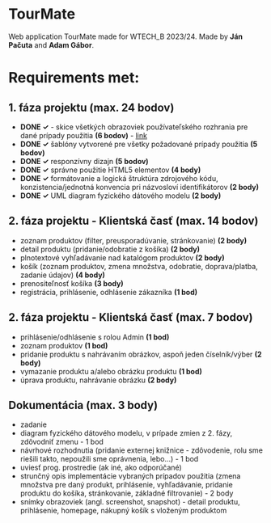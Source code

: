 # TourMate
Web application TourMate made for WTECH_B 2023/24. Made by **Ján Pačuta** and **Adam Gábor**.

# Requirements met:

## 1. fáza projektu (max. 24 bodov)
- **DONE ✓** - skice všetkých obrazoviek používateľského rozhrania pre dané prípady použitia **(6 bodov)** - [link](https://www.figma.com/file/CdZdnjo6eL6yt2J2UhkmUb/TourMate-page-design?type=design&node-id=0%3A1&mode=design&t=0OFna8XTqlXsJRFi-1)
- **DONE ✓** šablóny vytvorené pre všetky požadované prípady použitia **(5 bodov)**
- **DONE ✓** responzívny dizajn **(5 bodov)**
- **DONE ✓** správne použitie HTML5 elementov **(4 body)**
- **DONE ✓** formátovanie a logická štruktúra zdrojového kódu, konzistencia/jednotná konvencia pri názvosloví identifikátorov **(2 body)**
- **DONE ✓** UML diagram fyzického dátového modelu **(2 body)**

## 2. fáza projektu - Klientská časť (max. 14 bodov)
- zoznam produktov (filter, preusporadúvanie, stránkovanie) **(2 body)**
- detail produktu (pridanie/odobratie z košíka) **(2 body)**
- plnotextové vyhľadávanie nad katalógom produktov **(2 body)**
- košík (zoznam produktov, zmena množstva, odobratie, doprava/platba, zadanie údajov) **(4 body)**
- prenositeľnosť košíka **(3 body)**
- registrácia, prihlásenie, odhlásenie zákazníka **(1 bod)**

## 2. fáza projektu - Klientská časť (max. 7 bodov)
- prihlásenie/odhlásenie s rolou Admin **(1 bod)**
- zoznam produktov **(1 bod)**
- pridanie produktu s nahrávaním obrázkov, aspoň jeden číselník/výber **(2 body)**
- vymazanie produktu a/alebo obrázku produktu **(1 bod)**
- úprava produktu, nahrávanie obrázku **(2 body)**
  
## Dokumentácia (max. 3 body)
- zadanie
- diagram fyzického dátového modelu, v prípade zmien z 2. fázy, zdôvodniť zmenu - 1 bod
- návrhové rozhodnutia (pridanie externej knižnice - zdôvodenie, rolu sme riešili takto, nepoužili sme oprávnenia, lebo...) - 1 bod
- uviesť prog. prostredie (ak iné, ako odporúčané)
- strunčný opis implementácie vybraných prípadov použitia (zmena množstva pre daný produkt, prihlásenie, vyhľadávanie, pridanie produktu do košíka, stránkovanie, základné filtrovanie) - 2 body
- snímky obrazoviek (angl. screenshot, snapshot) - detail produktu, prihlásenie, homepage, nákupný košík s vloženým produktom
